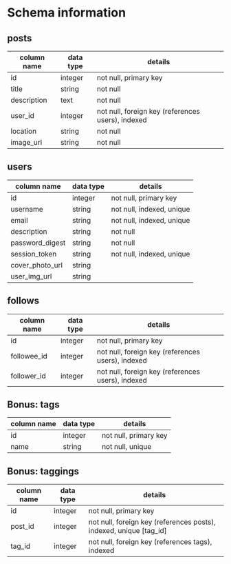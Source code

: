 # Schema information

## posts

column name | data type | details
------------|----------|----------
id          | integer  | not null, primary key
title       | string   | not null
description | text     | not null
user_id     | integer  | not null, foreign key (references users), indexed
location    | string   | not null
image_url   | string   | not null

## users
column name     | data type | details
----------------|-----------|-----------------------
id              | integer   | not null, primary key
username        | string    | not null, indexed, unique
email           | string    | not null, indexed, unique
description     | string    | not null
password_digest | string    | not null
session_token   | string    | not null, indexed, unique
cover_photo_url | string    |
user_img_url    | string    |

## follows
column name | data type | details
------------|-----------|------------
id          | integer   | not null, primary key
followee_id | integer   | not null, foreign key (references users), indexed
follower_id | integer   | not null, foreign key (references users), indexed

## Bonus: tags
column name | data type | details
------------|-----------|-----------------------
id          | integer   | not null, primary key
name        | string    | not null, unique

## Bonus: taggings
column name | data type | details
------------|-----------|-----------------------
id          | integer   | not null, primary key
post_id     | integer   | not null, foreign key (references posts), indexed, unique [tag_id]
tag_id      | integer   | not null, foreign key (references tags), indexed
